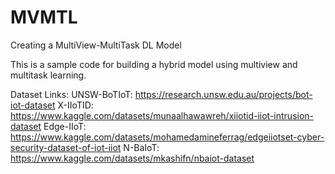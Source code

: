 # MVMTL
Creating a MultiView-MultiTask DL Model

This is a sample code for building a hybrid model using multiview and multitask learning.

Dataset Links:
UNSW-BoTIoT: https://research.unsw.edu.au/projects/bot-iot-dataset
X-IIoTID: https://www.kaggle.com/datasets/munaalhawawreh/xiiotid-iiot-intrusion-dataset
Edge-IIoT: https://www.kaggle.com/datasets/mohamedamineferrag/edgeiiotset-cyber-security-dataset-of-iot-iiot
N-BaIoT: https://www.kaggle.com/datasets/mkashifn/nbaiot-dataset
